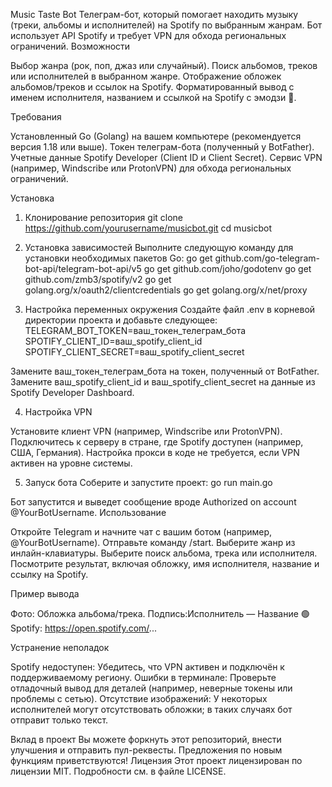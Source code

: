 Music Taste Bot
Телеграм-бот, который помогает находить музыку (треки, альбомы и исполнителей) на Spotify по выбранным жанрам. Бот использует API Spotify и требует VPN для обхода региональных ограничений.
Возможности

Выбор жанра (рок, поп, джаз или случайный).
Поиск альбомов, треков или исполнителей в выбранном жанре.
Отображение обложек альбомов/треков и ссылок на Spotify.
Форматированный вывод с именем исполнителя, названием и ссылкой на Spotify с эмодзи 🎵.

Требования

Установленный Go (Golang) на вашем компьютере (рекомендуется версия 1.18 или выше).
Токен телеграм-бота (полученный у BotFather).
Учетные данные Spotify Developer (Client ID и Client Secret).
Сервис VPN (например, Windscribe или ProtonVPN) для обхода региональных ограничений.

Установка
1. Клонирование репозитория
git clone https://github.com/yourusername/musicbot.git
cd musicbot

2. Установка зависимостей
Выполните следующую команду для установки необходимых пакетов Go:
go get github.com/go-telegram-bot-api/telegram-bot-api/v5
go get github.com/joho/godotenv
go get github.com/zmb3/spotify/v2
go get golang.org/x/oauth2/clientcredentials
go get golang.org/x/net/proxy

3. Настройка переменных окружения
Создайте файл .env в корневой директории проекта и добавьте следующее:
TELEGRAM_BOT_TOKEN=ваш_токен_телеграм_бота
SPOTIFY_CLIENT_ID=ваш_spotify_client_id
SPOTIFY_CLIENT_SECRET=ваш_spotify_client_secret


Замените ваш_токен_телеграм_бота на токен, полученный от BotFather.
Замените ваш_spotify_client_id и ваш_spotify_client_secret на данные из Spotify Developer Dashboard.

4. Настройка VPN

Установите клиент VPN (например, Windscribe или ProtonVPN).
Подключитесь к серверу в стране, где Spotify доступен (например, США, Германия).
Настройка прокси в коде не требуется, если VPN активен на уровне системы.

5. Запуск бота
Соберите и запустите проект:
go run main.go

Бот запустится и выведет сообщение вроде Authorized on account @YourBotUsername.
Использование

Откройте Telegram и начните чат с вашим ботом (например, @YourBotUsername).
Отправьте команду /start.
Выберите жанр из инлайн-клавиатуры.
Выберите поиск альбома, трека или исполнителя.
Посмотрите результат, включая обложку, имя исполнителя, название и ссылку на Spotify.

Пример вывода

Фото: Обложка альбома/трека.
Подпись:Исполнитель — Название
🟢 Spotify: https://open.spotify.com/...



Устранение неполадок

Spotify недоступен: Убедитесь, что VPN активен и подключён к поддерживаемому региону.
Ошибки в терминале: Проверьте отладочный вывод для деталей (например, неверные токены или проблемы с сетью).
Отсутствие изображений: У некоторых исполнителей могут отсутствовать обложки; в таких случаях бот отправит только текст.

Вклад в проект
Вы можете форкнуть этот репозиторий, внести улучшения и отправить пул-реквесты. Предложения по новым функциям приветствуются!
Лицензия
Этот проект лицензирован по лицензии MIT. Подробности см. в файле LICENSE.
